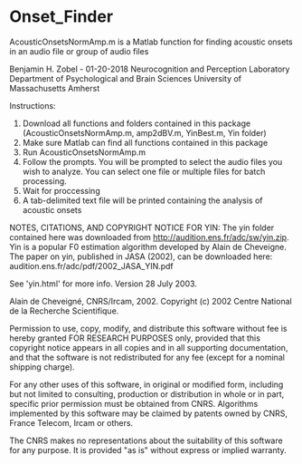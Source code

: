 # Onset_Finder
AcousticOnsetsNormAmp.m is a Matlab function for finding acoustic onsets in an audio file or group of audio files

Benjamin H. Zobel - 01-20-2018
Neurocognition and Perception Laboratory
Department of Psychological and Brain Sciences
University of Massachusetts Amherst

Instructions: 
1. Download all functions and folders contained in this package (AcousticOnsetsNormAmp.m, amp2dBV.m, YinBest.m, Yin folder) 
2. Make sure Matlab can find all functions contained in this package
3. Run AcousticOnsetsNormAmp.m
4. Follow the prompts. You will be prompted to select the audio files you wish to analyze. You can select one file or multiple files for batch processing.
5. Wait for proccessing
6. A tab-delimited text file will be printed containing the analysis of acoustic onsets

NOTES, CITATIONS, AND COPYRIGHT NOTICE FOR YIN:
The yin folder contained here was downloaded from http://audition.ens.fr/adc/sw/yin.zip. Yin is a popular F0 estimation algorithm developed by Alain de Cheveigne. The paper on yin, published in JASA (2002), can be downloaded here: audition.ens.fr/adc/pdf/2002_JASA_YIN.pdf

See 'yin.html' for more info.
Version 28 July 2003.

Alain de Cheveigné, CNRS/Ircam, 2002.
Copyright (c) 2002 Centre National de la Recherche Scientifique.

Permission to use, copy, modify, and distribute this software without 
fee is hereby granted FOR RESEARCH PURPOSES only, provided that this
copyright notice appears in all copies and in all supporting 
documentation, and that the software is not redistributed for any 
fee (except for a nominal shipping charge). 

For any other uses of this software, in original or modified form, 
including but not limited to consulting, production or distribution
in whole or in part, specific prior permission must be obtained from CNRS.
Algorithms implemented by this software may be claimed by patents owned 
by CNRS, France Telecom, Ircam or others.

The CNRS makes no representations about the suitability of this 
software for any purpose.  It is provided "as is" without express
or implied warranty.

 
